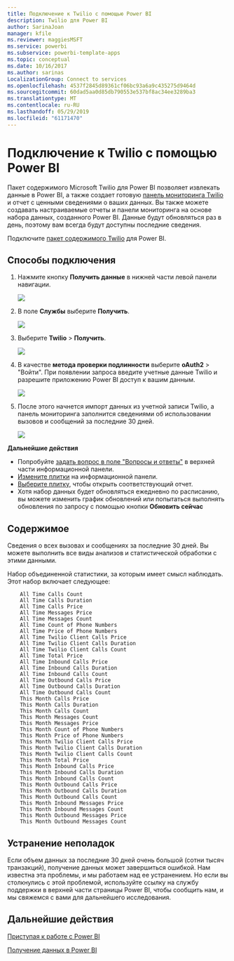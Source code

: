 ```yaml
---
title: Подключение к Twilio с помощью Power BI
description: Twilio для Power BI
author: SarinaJoan
manager: kfile
ms.reviewer: maggiesMSFT
ms.service: powerbi
ms.subservice: powerbi-template-apps
ms.topic: conceptual
ms.date: 10/16/2017
ms.author: sarinas
LocalizationGroup: Connect to services
ms.openlocfilehash: 4537f2845d89361cf06bc93a6a9c435275d9464d
ms.sourcegitcommit: 60dad5aa0d85db790553e537bf8ac34ee3289ba3
ms.translationtype: MT
ms.contentlocale: ru-RU
ms.lasthandoff: 05/29/2019
ms.locfileid: "61171470"
---
```

# <a name="connect-to-twilio-with-power-bi"></a>Подключение к Twilio с помощью Power BI
Пакет содержимого Microsoft Twilio для Power BI позволяет извлекать данные в Power BI, а также создает готовую [панель мониторинга Twilio](https://powerbi.microsoft.com/integrations/twilio) и отчет с ценными сведениями о ваших данных. Вы также можете создавать настраиваемые отчеты и панели мониторинга на основе набора данных, созданного Power BI. Данные будут обновляться раз в день, поэтому вам всегда будут доступны последние сведения.

Подключите [пакет содержимого Twilio](https://app.powerbi.com/getdata/services/twilio) для Power BI.

## <a name="how-to-connect"></a>Способы подключения
1. Нажмите кнопку **Получить данные** в нижней части левой панели навигации.
   
   ![](media/service-connect-to-twilio/pbi_getdata.png) 
2. В поле **Службы** выберите **Получить**.
   
   ![](media/service-connect-to-twilio/pbi_getservices.png) 
3. Выберите **Twilio** \> **Получить**.
   
   ![](media/service-connect-to-twilio/twilio.png)
4. В качестве **метода проверки подлинности** выберите **oAuth2** \> "Войти". При появлении запроса введите учетные данные Twilio и разрешите приложению Power BI доступ к вашим данным.
   
   ![](media/service-connect-to-twilio/pbi_twilio_login.png)
5. После этого начнется импорт данных из учетной записи Twilio, а панель мониторинга заполнится сведениями об использовании вызовов и сообщений за последние 30 дней. 
   
   ![](media/service-connect-to-twilio/pbi_twilio_db.png)

**Дальнейшие действия**

* Попробуйте [задать вопрос в поле "Вопросы и ответы"](consumer/end-user-q-and-a.md) в верхней части информационной панели.
* [Измените плитки](service-dashboard-edit-tile.md) на информационной панели.
* [Выберите плитку](consumer/end-user-tiles.md), чтобы открыть соответствующий отчет.
* Хотя набор данных будет обновляться ежедневно по расписанию, вы можете изменить график обновлений или попытаться выполнять обновления по запросу с помощью кнопки **Обновить сейчас**

## <a name="whats-included"></a>Содержимое
Сведения о всех вызовах и сообщениях за последние 30 дней. Вы можете выполнить все виды анализов и статистической обработки с этими данными.

Набор объединенной статистики, за которым имеет смысл наблюдать. Этот набор включает следующее:

        All Time Calls Count  
        All Time Calls Duration  
        All Time Calls Price  
        All Time Messages Price  
        All Time Messages Count  
        All Time Count of Phone Numbers  
        All Time Price of Phone Numbers  
        All Time Twilio Client Calls Price  
        All Time Twilio Client Calls Duration  
        All Time Twilio Client Calls Count  
        All Time Total Price  
        All Time Inbound Calls Price  
        All Time Inbound Calls Duration  
        All Time Inbound Calls Count  
        All Time Outbound Calls Price  
        All Time Outbound Calls Duration  
        All Time Outbound Calls Count  
        This Month Calls Price  
        This Month Calls Duration  
        This Month Calls Count  
        This Month Messages Count  
        This Month Messages Price  
        This Month Count of Phone Numbers  
        This Month Price of Phone Numbers  
        This Month Twilio Client Calls Price  
        This Month Twilio Client Calls Duration  
        This Month Twilio Client Calls Count  
        This Month Total Price  
        This Month Inbound Calls Price  
        This Month Inbound Calls Duration  
        This Month Inbound Calls Count  
        This Month Outbound Calls Price  
        This Month Outbound Calls Duration  
        This Month Outbound Calls Count  
        This Month Inbound Messages Price  
        This Month Inbound Messages Count  
        This Month Outbound Messages Price  
        This Month Outbound Messages Count

## <a name="troubleshooting"></a>Устранение неполадок
Если объем данных за последние 30 дней очень большой (сотни тысяч транзакций), получение данных может завершиться ошибкой. Нам известна эта проблемы, и мы работаем над ее устранением. Но если вы столкнулись с этой проблемой, используйте ссылку на службу поддержки в верхней части страницы Power BI, чтобы сообщить нам, и мы свяжемся с вами для дальнейшего исследования.

## <a name="next-steps"></a>Дальнейшие действия
[Приступая к работе с Power BI](service-get-started.md)

[Получение данных в Power BI](service-get-data.md)


